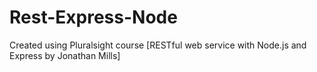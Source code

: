 # Rest-Express-Node
Created using Pluralsight course [RESTful web service with Node.js and Express by Jonathan Mills]
